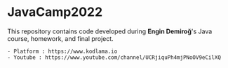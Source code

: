 # JavaCamp2022

This repository contains code developed during **Engin Demiroğ**'s Java course, homework, and final project.

    - Platform : https://www.kodlama.io
    - Youtube : https://www.youtube.com/channel/UCRjiquPh4mjPNoOV9eCilXQ

